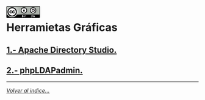 <img src="./imagenes/MI-LICENCIA88x31.png" style="float: left; margin-right: 10px;" />

# Herramietas Gráficas

## [1.- Apache Directory Studio.](./ApacheDirectoryStudio)
## [2.- phpLDAPadmin.](./phpLdapAdmin)
<!-- ## [3.- Ejemplo.](./pgina/ds.ldif) -->
_________________________________________________
*[Volver al indice...](../README.md)*